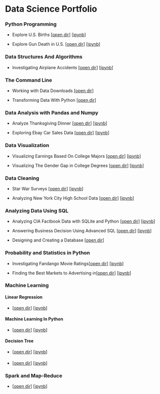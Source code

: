 # Data Science Portfolio

### Python Programming
- Explore U.S. Births [[open dir](https://github.com/llwang8/Data_Science_Portfolio/tree/master/PythonProgramming/Project_%20Explore%20U.S.%20Births)] [[ipynb](https://github.com/llwang8/Data_Science_Portfolio/blob/master/PythonProgramming/Project_%20Explore%20U.S.%20Births/.ipynb_checkpoints/Basics-checkpoint.ipynb)]

- Explore Gun Death in U.S. [[open dir](https://github.com/llwang8/Data_Science_Portfolio/tree/master/PythonProgramming/Project_%20Exploring%20Gun%20Deaths%20in%20the%20US)] [[ipynb](https://github.com/llwang8/Data_Science_Portfolio/blob/master/PythonProgramming/Project_%20Exploring%20Gun%20Deaths%20in%20the%20US/.ipynb_checkpoints/Basics-checkpoint.ipynb)]

### Data Structures And Algorithms
- Investigating Airplane Accidents [[open dir](https://github.com/llwang8/Data_Science_Portfolio/tree/master/DataStructuresAndAlgorithms/Project_%20Investigating%20Airplane%20Accidents)] [[ipynb](https://github.com/llwang8/Data_Science_Portfolio/blob/master/DataStructuresAndAlgorithms/Project_%20Investigating%20Airplane%20Accidents/Project_Investigating%20Airplane%20Accidents.ipynb)]

### The Command Line
- Working with Data Downloads [[open dir](https://github.com/llwang8/Data_Science_Portfolio/tree/master/CommandLine/Project_%20Working%20With%20Data%20Downloads)]

- Transforming Data With Python [[open dir](https://github.com/llwang8/Data_Science_Portfolio/tree/master/CommandLine/Project_%20Transforming%20data%20with%20Python)]

### Data Analysis with Pandas and Numpy
- Analyze Thanksgiving Dinner [[open dir](https://github.com/llwang8/Data_Science_Portfolio/tree/master/DataAnalysisWithPandasNumpy/Project_%20Analyzing%20Thanksgiving%20Dinner)] [[ipynb](https://github.com/llwang8/Data_Science_Portfolio/blob/master/DataAnalysisWithPandasNumpy/Project_%20Analyzing%20Thanksgiving%20Dinner/.ipynb_checkpoints/Basics-checkpoint.ipynb)]

- Exploring Ebay Car Sales Data [[open dir](https://github.com/llwang8/Data_Science_Portfolio/tree/master/DataAnalysisWithPandasNumpy/Project_%20Exploring%20Ebay%20Car%20Sales%20Data)] [[ipynb](https://github.com/llwang8/Data_Science_Portfolio/blob/master/DataAnalysisWithPandasNumpy/Project_%20Exploring%20Ebay%20Car%20Sales%20Data/Basics.ipynb)]

### Data Visualization
- Visualizing Earnings Based On College Majors [[open dir](https://github.com/llwang8/Data_Science_Portfolio/tree/master/DataVisualization/Project_%20Visualizing%20Earnings%20Based%20On%20College%20Majors)] [[ipynb](https://github.com/llwang8/Data_Science_Portfolio/blob/master/DataVisualization/Project_%20Visualizing%20Earnings%20Based%20On%20College%20Majors/.ipynb_checkpoints/Basics-checkpoint.ipynb)]

- Visualizing The Gender Gap in College Degrees [[open dir](https://github.com/llwang8/Data_Science_Portfolio/tree/master/DataVisualization/Project_%20Visualizing%20The%20Gender%20Gap%20In%20College%20Degrees)] [[ipynb](https://github.com/llwang8/Data_Science_Portfolio/blob/master/DataVisualization/Project_%20Visualizing%20The%20Gender%20Gap%20In%20College%20Degrees/.ipynb_checkpoints/Basics-checkpoint.ipynb)]

### Data Cleaning
- Star War Surveys [[open dir](https://github.com/llwang8/Data_Science_Portfolio/tree/master/DataCleaning/Project_%20Star%20Wars%20Survey)] [[ipynb](https://github.com/llwang8/Data_Science_Portfolio/blob/master/DataCleaning/Project_%20Star%20Wars%20Survey/Basics.ipynb)]

- Analyzing New York City High School Data [[open dir](https://github.com/llwang8/Data_Science_Portfolio/tree/master/DataCleaning/Project_%20Analyzing%20NYC%20High%20School%20Data)] [[ipynb](https://github.com/llwang8/Data_Science_Portfolio/blob/master/DataCleaning/Project_%20Analyzing%20NYC%20High%20School%20Data/.ipynb_checkpoints/Schools-checkpoint.ipynb)]

### Analyzing Data Using SQL
- Analyzing CIA Factbook Data with SQLite and Python [[open dir](https://github.com/llwang8/Data_Science_Portfolio/tree/master/SQLDatabases/Project_%20Analyzing%20CIA%20Factbook%20Data%20Using%20SQLite%20and%20Python)] [[ipynb](https://github.com/llwang8/Data_Science_Portfolio/blob/master/SQLDatabases/Project_%20Analyzing%20CIA%20Factbook%20Data%20Using%20SQLite%20and%20Python/.ipynb_checkpoints/Basics-checkpoint.ipynb)]

- Answering Business Decision Using Advanced SQL [[open dir](https://github.com/llwang8/Data_Science_Portfolio/tree/master/SQLDatabases/Project_%20Answering%20Business%20Questions%20using%20SQL%20)] [[ipynb](https://github.com/llwang8/Data_Science_Portfolio/blob/master/SQLDatabases/Project_%20Answering%20Business%20Questions%20using%20SQL%20/.ipynb_checkpoints/Basics-checkpoint.ipynb)]

- Designing and Creating a Database [[open dir](https://github.com/llwang8/Data_Science_Portfolio/tree/master/SQLDatabases/Project_%20Designing%20and%20Creating%20a%20Database)]

### Probability and Statistics in Python
- Investigating Fandango Movie Ratings[[open dir](https://github.com/llwang8/Data_Science_Portfolio/tree/master/ProbalityAndStatistics/Project_%20Investigating%20Fandango%20Movie%20Ratings)] [[ipynb](https://github.com/llwang8/Data_Science_Portfolio/blob/master/ProbalityAndStatistics/Project_%20Investigating%20Fandango%20Movie%20Ratings/Basics.ipynb)]

- Finding the Best Markets to Advertising in[[open dir](https://github.com/llwang8/Data_Science_Portfolio/tree/master/ProbalityAndStatistics/Project_%20Finding%20the%20Best%20Markets%20to%20Advertise%20In)] [[ipynb](https://github.com/llwang8/Data_Science_Portfolio/blob/master/ProbalityAndStatistics/Project_%20Finding%20the%20Best%20Markets%20to%20Advertise%20In/Basics.ipynb)]

### Machine Learning
#### Linear Regression
- [[open dir]()] [[ipynb]()]

#### Machine Learning In Python
- [[open dir]()] [[ipynb]()]

#### Decision Tree
- [[open dir]()] [[ipynb]()]

####
- [[open dir]()] [[ipynb]()]

### Spark and Map-Reduce
- [[open dir]()] [[ipynb]()]


